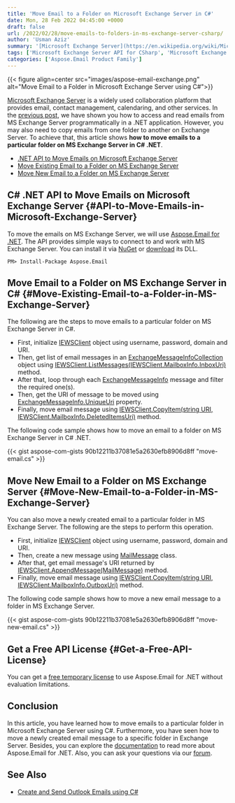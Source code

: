 ```yaml
---
title: 'Move Email to a Folder on Microsoft Exchange Server in C#'
date: Mon, 28 Feb 2022 04:45:00 +0000
draft: false
url: /2022/02/28/move-emails-to-folders-in-ms-exchange-server-csharp/
author: 'Usman Aziz'
summary: '[Microsoft Exchange Server](https://en.wikipedia.org/wiki/Microsoft_Exchange_Server) is a widely used collaboration platform that provides email, contact management, calendaring, and other services. In the [previous post](https://blog.aspose.com/2020/11/20/read-emails-from-exchange-server-using-csharp/), we have shown you how to access and read emails from MS Exchange Server programmatically in a .NET application. However, you may also need to copy emails from one folder to another on Exchange Server. To achieve that, this article shows **how to move emails to a particular folder on MS Exchange Server in C# .NET**.'
tags: ['Microsoft Exchange Server API for CSharp', 'Microsoft Exchange Server API for DotNet', 'Move Existing Email to a Folder in MS Exchange Server Csharp', 'Move New Email to a Folder in MS Exchange Server Csharp']
categories: ['Aspose.Email Product Family']
---
```




{{< figure align=center src="images/aspose-email-exchange.png" alt="Move Email to a Folder in Microsoft Exchange Server using C#">}}


[Microsoft Exchange Server](https://en.wikipedia.org/wiki/Microsoft_Exchange_Server) is a widely used collaboration platform that provides email, contact management, calendaring, and other services. In the [previous post](https://blog.aspose.com/2020/11/20/read-emails-from-exchange-server-using-csharp/), we have shown you how to access and read emails from MS Exchange Server programmatically in a .NET application. However, you may also need to copy emails from one folder to another on Exchange Server. To achieve that, this article shows **how to move emails to a particular folder on MS Exchange Server in C# .NET**.

*   [.NET API to Move Emails on Microsoft Exchange Server](#API-to-Move-Emails-in-Microsoft-Exchange-Server)
*   [Move Existing Email to a Folder on MS Exchange Server](#Move-Existing-Email-to-a-Folder-in-MS-Exchange-Server)
*   [Move New Email to a Folder on MS Exchange Server](#Move-New-Email-to-a-Folder-in-MS-Exchange-Server)

## C# .NET API to Move Emails on Microsoft Exchange Server {#API-to-Move-Emails-in-Microsoft-Exchange-Server}

To move the emails on MS Exchange Server, we will use [Aspose.Email for .NET](https://products.aspose.com/email/net). The API provides simple ways to connect to and work with MS Exchange Server. You can install it via [NuGet](https://www.nuget.org/packages/Aspose.email) or [download](https://downloads.aspose.com/email/net) its DLL.

```
PM> Install-Package Aspose.Email
```

## Move Email to a Folder on MS Exchange Server in C# {#Move-Existing-Email-to-a-Folder-in-MS-Exchange-Server}

The following are the steps to move emails to a particular folder on MS Exchange Server in C#.

*   First, initialize [IEWSClient](https://apireference.aspose.com/email/net/aspose.email.clients.exchange.webservice/iewsclient) object using username, password, domain and URI.
*   Then, get list of email messages in an [ExchangeMessageInfoCollection](https://apireference.aspose.com/email/net/aspose.email.clients.exchange/exchangemessageinfocollection) object using [IEWSClient.ListMessages(IEWSClient.MailboxInfo.InboxUri)](https://apireference.aspose.com/email/net/aspose.email.clients.exchange.webservice.iewsclient/listmessages/methods/2) method.
*   After that, loop through each [ExchangeMessageInfo](https://apireference.aspose.com/email/net/aspose.email.clients.exchange/exchangemessageinfo) message and filter the required one(s).
*   Then, get the URI of message to be moved using [ExchangeMessageInfo.UniqueUri](https://apireference.aspose.com/email/net/aspose.email.clients.exchange/exchangemessageinfo/properties/uniqueuri) property.
*   Finally, move email message using [IEWSClient.CopyItem(string URI, IEWSClient.MailboxInfo.DeletedItemsUri)](https://apireference.aspose.com/email/net/aspose.email.clients.exchange.webservice/iewsclient/methods/copyitem) method.

The following code sample shows how to move an email to a folder on MS Exchange Server in C# .NET.

{{< gist aspose-com-gists 90b12211b37081e5a2630efb8906d8ff "move-email.cs" >}}

## Move New Email to a Folder on MS Exchange Server {#Move-New-Email-to-a-Folder-in-MS-Exchange-Server}

You can also move a newly created email to a particular folder in MS Exchange Server. The following are the steps to perform this operation.

*   First, initialize [IEWSClient](https://apireference.aspose.com/email/net/aspose.email.clients.exchange.webservice/iewsclient) object using username, password, domain and URI.
*   Then, create a new message using [MailMessage](https://apireference.aspose.com/email/net/aspose.email/mailmessage) class.
*   After that, get email message's URI returned by [IEWSClient.AppendMessage(MailMessage)](https://apireference.aspose.com/email/net/aspose.email.clients.exchange.webservice/iewsclient/methods/appendmessage) method.
*   Finally, move email message using [IEWSClient.CopyItem(string URI, IEWSClient.MailboxInfo.OutboxUri)](https://apireference.aspose.com/email/net/aspose.email.clients.exchange.webservice/iewsclient/methods/copyitem) method.

The following code sample shows how to move a new email message to a folder in MS Exchange Server.

{{< gist aspose-com-gists 90b12211b37081e5a2630efb8906d8ff "move-new-email.cs" >}}

## Get a Free API License {#Get-a-Free-API-License}

You can get a [free temporary license](https://purchase.aspose.com/temporary-license) to use Aspose.Email for .NET without evaluation limitations.

## Conclusion

In this article, you have learned how to move emails to a particular folder in Microsoft Exchange Server using C#. Furthermore, you have seen how to move a newly created email message to a specific folder in Exchange Server. Besides, you can explore the [documentation](https://docs.aspose.com/email/net/) to read more about Aspose.Email for .NET. Also, you can ask your questions via our [forum](https://forum.aspose.com/).

## See Also

*   [Create and Send Outlook Emails using C#](https://blog.aspose.com/2020/01/23/create-send-outlook-email-eml-msg-csharp-net-core/)




